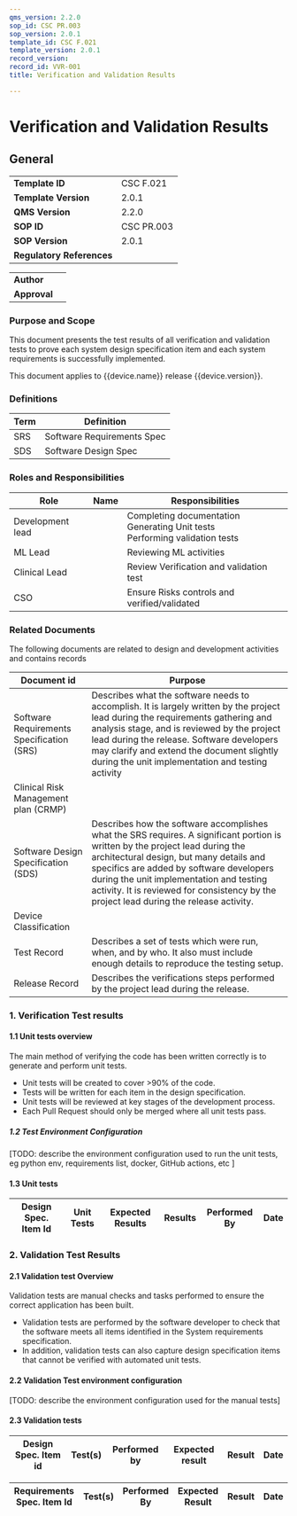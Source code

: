 ```yaml
---
qms_version: 2.2.0
sop_id: CSC PR.003
sop_version: 2.0.1
template_id: CSC F.021
template_version: 2.0.1
record_version: 
record_id: VVR-001
title: Verification and Validation Results

---
```


# Verification and Validation Results

## General

|                           |               |
|---------------------------|---------------|
| **Template ID**           | CSC F.021     |
| **Template Version**      | 2.0.1         |
| **QMS Version**           | 2.2.0         |
| **SOP ID**                | CSC PR.003    |
| **SOP Version**           | 2.0.1         |
| **Regulatory References** |               |


|              |              |
|--------------|--------------|
| **Author**   |              |
| **Approval** |              |
### Purpose and Scope

This document presents the test results of all verification and validation tests to prove each system design 
specification item and each system requirements is successfully implemented.

This document applies to {{device.name}} release {{device.version}}.

### Definitions

| Term    | Definition                                        |
|---------|---------------------------------------------------|
| SRS     | Software Requirements Spec                        |
| SDS     | Software Design Spec                              |


### Roles and Responsibilities

| Role             | Name | Responsibilities                                                                      |
|------------------|------|---------------------------------------------------------------------------------------|
| Development lead |      | Completing documentation <br>  Generating Unit tests <br >Performing validation tests |
| ML Lead          |      | Reviewing ML activities                                                               |
| Clinical Lead    |      | Review Verification and validation test                                               |
| CSO              |      | Ensure Risks controls and verified/validated                                          |


### Related Documents

The following documents are related to design and development activities and contains records 

| Document id                               | Purpose                                                                                                                                                                                                                                                                                                                                                      |
|-------------------------------------------|--------------------------------------------------------------------------------------------------------------------------------------------------------------------------------------------------------------------------------------------------------------------------------------------------------------------------------------------------------------|
| Software Requirements Specification (SRS) | Describes what the software needs to accomplish.  It is largely written by the project lead during the requirements gathering and analysis stage, and is reviewed by the project lead during the release.  Software developers may clarify and extend the document slightly during the unit implementation and testing activity                              |
| Clinical Risk Management plan (CRMP)      |                                                                                                                                                                                                                                                                                                                                                              |
| Software Design Specification (SDS)       | Describes how the software accomplishes what the SRS requires.  A significant portion is written by the project lead during the architectural design, but many details and specifics are added by software developers during the  unit implementation and testing activity.  It is reviewed for consistency by the project lead during the release activity. |
| Device Classification                     |                                                                                                                                                                                                                                                                                                                                                              |
| Test Record                               | Describes a set of tests which were run, when, and by who.  It also must include enough details to reproduce the testing setup.                                                                                                                                                                                                                              |
| Release Record                            | Describes the verifications steps performed by the project lead during the release.                                                                                                                                                                                                                                                                          |


### 1. Verification Test results

#### 1.1 Unit tests overview 

The main method of verifying the code has been written correctly is to generate and perform unit tests. 

- Unit tests will be created to cover >90% of the code. 
- Tests will be written for each item in the design specification. 
- Unit tests will be reviewed at key stages of the development process.
- Each Pull Request should only be merged where all unit tests pass. 

##### 1.2 Test Environment Configuration 

[TODO: describe the environment configuration used to run the unit tests, eg python env, requirements list, docker, 
GitHub actions, etc ]

#### 1.3 Unit tests

| Design Spec. Item Id | Unit Tests | Expected Results | Results | Performed By   | Date |
|----------------------|------------|------------------|---------|----------------|------|

 
### 2. Validation Test Results

#### 2.1 Validation test Overview

Validation tests are manual checks and tasks performed to ensure the correct application has been built.
- Validation tests are performed by the software developer to check that the software meets all items identified in the 
System requirements specification. 
- In addition, validation tests can also capture design specification items that cannot be verified with automated unit
tests. 

#### 2.2 Validation Test environment configuration

[TODO: describe the environment configuration used for the manual tests]

#### 2.3 Validation tests

| Design Spec. Item id | Test(s)    | Performed by     | Expected result     | Result | Date  |
|----------------------|------------|------------------|---------------------|--------|-------|


| Requirements Spec. Item Id | Test(s)   | Performed By | Expected Result   | Result  | Date  |
|----------------------------|-----------|--------------|-------------------|---------|-------|

